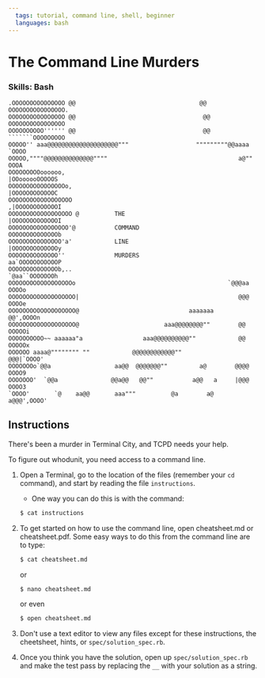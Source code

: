 ```yaml
---
  tags: tutorial, command line, shell, beginner
  languages: bash
---
```


# The Command Line Murders

### Skills: Bash

	.OOOOOOOOOOOOOOO @@                                   @@ OOOOOOOOOOOOOOOO.
	OOOOOOOOOOOOOOOO @@                                    @@ OOOOOOOOOOOOOOOO
	OOOOOOOOOO'''''' @@                                    @@ ```````OOOOOOOOO
	OOOOO'' aaa@@@@@@@@@@@@@@@@@@@@"""                   """""""""@@aaaa `OOOO
	OOOOO,""""@@@@@@@@@@@@@@""""                                     a@"" OOOA
	OOOOOOOOOoooooo,                                            |OOoooooOOOOOS
	OOOOOOOOOOOOOOOOo,                                          |OOOOOOOOOOOOC
	OOOOOOOOOOOOOOOOOO                                         ,|OOOOOOOOOOOOI
	OOOOOOOOOOOOOOOOOO @          THE                          |OOOOOOOOOOOOOI
	OOOOOOOOOOOOOOOOO'@           COMMAND                      OOOOOOOOOOOOOOb
	OOOOOOOOOOOOOOO'a'            LINE                         |OOOOOOOOOOOOOy
	OOOOOOOOOOOOOO''              MURDERS                      aa`OOOOOOOOOOOP
	OOOOOOOOOOOOOOb,..                                          `@aa``OOOOOOOh
	OOOOOOOOOOOOOOOOOOo                                           `@@@aa OOOOo
	OOOOOOOOOOOOOOOOOOO|                                             @@@ OOOOe
	OOOOOOOOOOOOOOOOOOO@                               aaaaaaa       @@',OOOOn
	OOOOOOOOOOOOOOOOOOO@                        aaa@@@@@@@@""        @@ OOOOOi
	OOOOOOOOOO~~ aaaaaa"a                 aaa@@@@@@@@@@""            @@ OOOOOx
	OOOOOO aaaa@"""""""" ""            @@@@@@@@@@@@""               @@@|`OOOO'
	OOOOOOOo`@@a                  aa@@  @@@@@@@""         a@        @@@@ OOOO9
	OOOOOOO'  `@@a               @@a@@   @@""           a@@   a     |@@@ OOOO3
	`OOOO'       `@    aa@@       aaa"""          @a        a@     a@@@',OOOO'

## Instructions

There's been a murder in Terminal City, and TCPD needs your help.

To figure out whodunit, you need access to a command line.

1. Open a Terminal, go to the location of the files (remember your `cd` command), and start by reading the file `instructions`.

	*	One way you can do this is with the command:

	```bash
	$ cat instructions
	```

2. To get started on how to use the command line, open cheatsheet.md or cheatsheet.pdf. Some easy ways to do this from the command line are to type:

	```bash
	$ cat cheatsheet.md
	```

	or

	```bash
	$ nano cheatsheet.md
	```

	or even

	```bash
	$ open cheatsheet.md
	```

3. Don't use a text editor to view any files except for these instructions, the cheetsheet, hints, or `spec/solution_spec.rb`.

4. Once you think you have the solution, open up `spec/solution_spec.rb` and make the test pass by replacing the `__` with your solution as a string. 